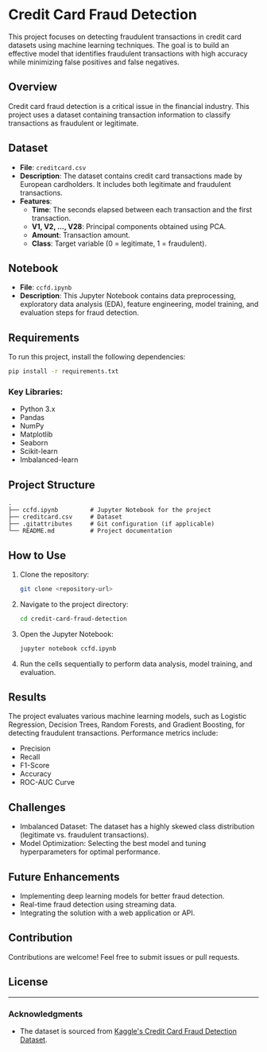 # Credit Card Fraud Detection

This project focuses on detecting fraudulent transactions in credit card datasets using machine learning techniques. The goal is to build an effective model that identifies fraudulent transactions with high accuracy while minimizing false positives and false negatives.

## Overview
Credit card fraud detection is a critical issue in the financial industry. This project uses a dataset containing transaction information to classify transactions as fraudulent or legitimate.

## Dataset
- **File**: `creditcard.csv`
- **Description**: The dataset contains credit card transactions made by European cardholders. It includes both legitimate and fraudulent transactions.
- **Features**:
  - **Time**: The seconds elapsed between each transaction and the first transaction.
  - **V1, V2, ..., V28**: Principal components obtained using PCA.
  - **Amount**: Transaction amount.
  - **Class**: Target variable (0 = legitimate, 1 = fraudulent).

## Notebook
- **File**: `ccfd.ipynb`
- **Description**: This Jupyter Notebook contains data preprocessing, exploratory data analysis (EDA), feature engineering, model training, and evaluation steps for fraud detection.

## Requirements
To run this project, install the following dependencies:

```bash
pip install -r requirements.txt
```

### Key Libraries:
- Python 3.x
- Pandas
- NumPy
- Matplotlib
- Seaborn
- Scikit-learn
- Imbalanced-learn

## Project Structure
```plaintext
.
├── ccfd.ipynb         # Jupyter Notebook for the project
├── creditcard.csv     # Dataset
├── .gitattributes     # Git configuration (if applicable)
└── README.md          # Project documentation
```

## How to Use
1. Clone the repository:
   ```bash
   git clone <repository-url>
   ```
2. Navigate to the project directory:
   ```bash
   cd credit-card-fraud-detection
   ```
3. Open the Jupyter Notebook:
   ```bash
   jupyter notebook ccfd.ipynb
   ```
4. Run the cells sequentially to perform data analysis, model training, and evaluation.

## Results
The project evaluates various machine learning models, such as Logistic Regression, Decision Trees, Random Forests, and Gradient Boosting, for detecting fraudulent transactions. Performance metrics include:
- Precision
- Recall
- F1-Score
- Accuracy
- ROC-AUC Curve

## Challenges
- Imbalanced Dataset: The dataset has a highly skewed class distribution (legitimate vs. fraudulent transactions).
- Model Optimization: Selecting the best model and tuning hyperparameters for optimal performance.

## Future Enhancements
- Implementing deep learning models for better fraud detection.
- Real-time fraud detection using streaming data.
- Integrating the solution with a web application or API.

## Contribution
Contributions are welcome! Feel free to submit issues or pull requests.

## License

---

### Acknowledgments
- The dataset is sourced from [Kaggle's Credit Card Fraud Detection Dataset](https://www.kaggle.com/mlg-ulb/creditcardfraud).

